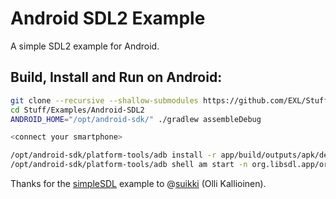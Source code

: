 Android SDL2 Example
====================

A simple SDL2 example for Android.

## Build, Install and Run on Android:

```bash
git clone --recursive --shallow-submodules https://github.com/EXL/Stuff
cd Stuff/Examples/Android-SDL2
ANDROID_HOME="/opt/android-sdk/" ./gradlew assembleDebug

<connect your smartphone>

/opt/android-sdk/platform-tools/adb install -r app/build/outputs/apk/debug/app-debug.apk
/opt/android-sdk/platform-tools/adb shell am start -n org.libsdl.app/org.libsdl.app.SDLActivity
```

Thanks for the [simpleSDL](https://github.com/suikki/simpleSDL) example to @[suikki](https://github.com/suikki) (Olli Kallioinen).
